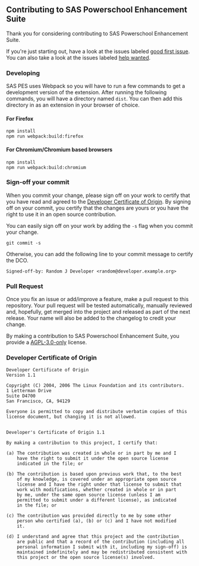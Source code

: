 ## Contributing to SAS Powerschool Enhancement Suite

Thank you for considering contributing to SAS Powerschool Enhancement Suite.

If you're just starting out, have a look at the issues labeled [good first issue](https://github.com/gary-kim/saspes/labels/good%20first%20issue). You can also take a look at the issues labeled [help wanted](https://github.com/gary-kim/saspes/labels/help%20wanted).

### Developing
SAS PES uses Webpack so you will have to run a few commands to get a development version of the extension. After running the following commands, you will have a directory named `dist`. You can then add this directory in as an extension in your browser of choice.

#### For Firefox
```
npm install
npm run webpack:build:firefox
```

#### For Chromium/Chromium based browsers
```
npm install
npm run webpack:build:chromium
```

### Sign-off your commit

When you commit your change, please sign off on your work to certify that you have read and agreed to the [Developer Certificate of Origin](#Developer%20Certificate%20of%20Origin). By signing off on your commit, you certify that the changes are yours or you have the right to use it in an open source contribution.

You can easily sign off on your work by adding the `-s` flag when you commit your change.
```
git commit -s
```
Otherwise, you can add the following line to your commit message to certify the DCO.
```
Signed-off-by: Random J Developer <random@developer.example.org>
```

### Pull Request

Once you fix an issue or add/improve a feature, make a pull request to this repository. Your pull request will be tested automatically, manually reviewed and, hopefully, get merged into the project and released as part of the next release. Your name will also be added to the changelog to credit your change.

By making a contribution to SAS Powerschool Enhancement Suite, you provide a [AGPL-3.0-only](/LICENSE) license.

### Developer Certificate of Origin
```
Developer Certificate of Origin
Version 1.1

Copyright (C) 2004, 2006 The Linux Foundation and its contributors.
1 Letterman Drive
Suite D4700
San Francisco, CA, 94129

Everyone is permitted to copy and distribute verbatim copies of this
license document, but changing it is not allowed.


Developer's Certificate of Origin 1.1

By making a contribution to this project, I certify that:

(a) The contribution was created in whole or in part by me and I
    have the right to submit it under the open source license
    indicated in the file; or

(b) The contribution is based upon previous work that, to the best
    of my knowledge, is covered under an appropriate open source
    license and I have the right under that license to submit that
    work with modifications, whether created in whole or in part
    by me, under the same open source license (unless I am
    permitted to submit under a different license), as indicated
    in the file; or

(c) The contribution was provided directly to me by some other
    person who certified (a), (b) or (c) and I have not modified
    it.

(d) I understand and agree that this project and the contribution
    are public and that a record of the contribution (including all
    personal information I submit with it, including my sign-off) is
    maintained indefinitely and may be redistributed consistent with
    this project or the open source license(s) involved.

```
